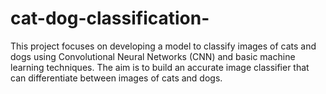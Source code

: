 # cat-dog-classification-
This project focuses on developing a model to classify images of cats and dogs using Convolutional Neural Networks (CNN) and basic machine learning techniques. The aim is to build an accurate image classifier that can differentiate between images of cats and dogs.
